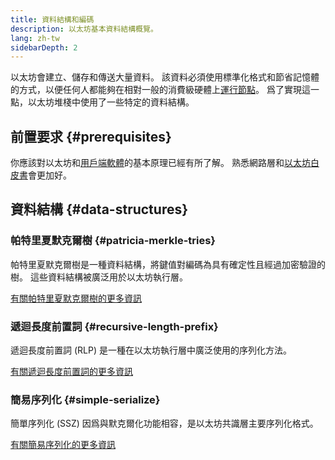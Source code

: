 ```yaml
---
title: 資料結構和編碼
description: 以太坊基本資料結構概覽。
lang: zh-tw
sidebarDepth: 2
---
```


以太坊會建立、儲存和傳送大量資料。 該資料必須使用標準化格式和節省記憶體的方式，以便任何人都能夠在相對一般的消費級硬體上[運行節點](/run-a-node/)。 爲了實現這一點，以太坊堆棧中使用了一些特定的資料結構。

## 前置要求 {#prerequisites}

你應該對以太坊和[用戶端軟體](/developers/docs/nodes-and-clients/)的基本原理已經有所了解。 熟悉網路層和[以太坊白皮書](/whitepaper/)會更加好。

## 資料結構 {#data-structures}

### 帕特里夏默克爾樹 {#patricia-merkle-tries}

帕特里夏默克爾樹是一種資料結構，將鍵值對編碼為具有確定性且經過加密驗證的樹。 這些資料結構被廣泛用於以太坊執行層。

[有關帕特里夏默克爾樹的更多資訊](/developers/docs/data-structures-and-encoding/patricia-merkle-trie)

### 遞迴長度前置詞 {#recursive-length-prefix}

遞迴長度前置詞 (RLP) 是一種在以太坊執行層中廣泛使用的序列化方法。

[有關遞迴長度前置詞的更多資訊](/developers/docs/data-structures-and-encoding/rlp)

### 簡易序列化 {#simple-serialize}

簡單序列化 (SSZ) 因爲與默克爾化功能相容，是以太坊共識層主要序列化格式。

[有關簡易序列化的更多資訊](/developers/docs/data-structures-and-encoding/ssz)

